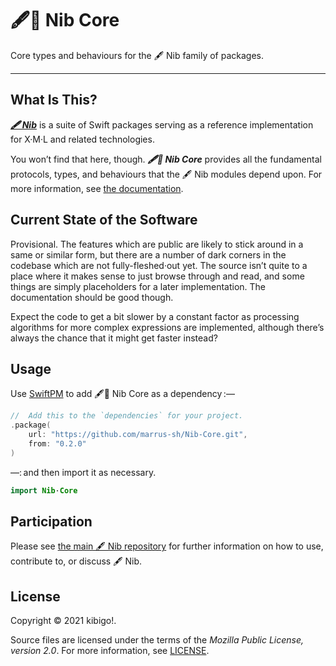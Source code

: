 #  🖋🥑 Nib Core  #

Core types and behaviours for the 🖋 Nib family of packages.

___


##  What Is This?  ##

[**_🖋 Nib_**](https://github.com/marrus-sh/Nib) is a suite of Swift packages serving as a reference implementation for X·M·L and related technologies.

You won’t find that here, though.
**_🖋🥑 Nib Core_** provides all the fundamental protocols, types, and behaviours that the 🖋 Nib modules depend upon.
For more information, see [the documentation](Sources/Nib·Core/Documentation.docc).


##  Current State of the Software  ##

Provisional.
The features which are public are likely to stick around in a same or similar form, but there are a number of dark corners in the codebase which are not fully-fleshed·out yet.
The source isn’t quite to a place where it makes sense to just browse through and read, and some things are simply placeholders for a later implementation.
The documentation should be good though.

Expect the code to get a bit slower by a constant factor as processing algorithms for more complex expressions are implemented, although there’s always the chance that it might get faster instead?


##  Usage  ##

Use [SwiftPM](https://swift.org/package-manager/) to add 🖋🥑 Nib Core as a dependency :—

```swift
//  Add this to the `dependencies` for your project.
.package(
	url: "https://github.com/marrus-sh/Nib-Core.git",
	from: "0.2.0"
)
```

—: and then import it as necessary.

```swift
import Nib·Core
```

##  Participation  ##

Please see [the main 🖋 Nib repository](https://github.com/marrus-sh/Nib) for further information on how to use, contribute to, or discuss 🖋 Nib.

##  License  ##

Copyright © 2021 kibigo!.

Source files are licensed under the terms of the _Mozilla Public License, version 2.0_.
For more information, see [LICENSE](LICENSE).
